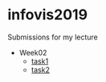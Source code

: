 # infovis2019

Submissions for my lecture

- Week02
  - [task1](https://tatamo.github.io/infovis2019/w02/task1.html)
  - [task2](https://tatamo.github.io/infovis2019/w02/task2.html)
